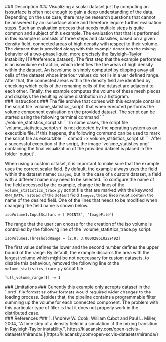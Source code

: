 <div id="description" outline_label="Description" outline_indent="0" markdown="1">
### Description ###
Visualizing a scalar dataset just by computing an isosurface is often not enough to gain a deep understanding of the data.
Depending on the use case, there may be research questions that cannot be answered by an isosurface alone and therefore require further evaluation steps.
Such an evaluation process that needs multiple steps is quite common and subject of this example.
The evaluation that that is performed in this example is consists of three steps and classifies, based on a given density field, connected areas of high density with respect to their volume.
The dataset that is provided along with this example describes the mixing behavior of a two-phase liquid, more precisely the Rayleigh–Taylor instability [1](#reference_dataset).
The first step that the example performes is an isovolume extraction, which identifies the the areas of high density within the dataset.
An isovolume is simply computed by clipping away all cells of the dataset whose interiour values do not lie in a uer defined range.
After that, the connected areas within the density field are identified by checking which cells of the remaning cells of the dataset are adjacent to each other.
Finally, the example computes the volume of these mesh pieces and displays the resulting volume distribution in a histogram.
</div>
<div id="instructions" outline_label="Instructions" outline_indent="0" markdown="1">
### Instructions ###
The file archive that comes with this example contains the script file `volume_statistics_script` that when executed performs the volume component evaluation on the provided dataset.
The script can be started using the following terminal command
```
./volume_statistics_script.sh
```
In some cases, the script file `volume_statistics_script.sh` is not detected by the operating system as an executible file.
If this happens, the following command can be used to mark the script file as executable
```
chmod +x volume_statistics_script.sh
```
After a successful execution of the script, the image `volume_statistics.png` containing the final visualization of the provided dataset is placed in the folder `output`. 

When using a custom dataset, it is important to make sure that the example uses the correct scalar field.
By default, the example always uses the field within the dataset named  `Images`, but in the case of a custom dataset, a field with a different name may need to be selected.
To configure the name of the field accessed by the example, change the lines of the `volume_statistics_trace.py` script file that are marked with the keyword `OWN_DATA`.
Instead of the default field `Images`, these lines must contain the name of the desired field.
One of the lines that needs to be modified when changing the field name is shown below.
```
isoVolume1.InputScalars = ['POINTS', 'ImageFile']
```

The range that the user can choose for the creation of the iso volume is controlled by the following line of the `volume_statistics_trace.py script.
```
isoVolume1.ThresholdRange = [2.0, 3.000028610229492]
```
The first value defines the lower and the second number defines the upper bound of the range.
By default, the example discards the area with the largest volume which might be not neccessary for custom datasets.
to disable this behaviour, removed the following line of the `volume_statistics_trace.py` script file
```
full_volume_range[1] -= 1
```
</div>
<div id="limitations" outline_label="Limitations" outline_indent="0" markdown="1">
### Limitations ###
Currently this example only accepts dataset in the `.nrrd` file format as other formats would required wider changes to the loading process.
Besides that, the pipeline contains a programmable filter summing up the volume for each connected component.
The problem with this particular type of filter is that it does not properly work in the distributed case.
</div>
<div id="references" outline_label="References" outline_indent="0" markdown="1">
### References ###
1. [<span id="reference_dataset">Andrew W. Cook, William Cabot and Paul L. Miller, 2004, "A time step of a density field in a simulation of the mixing transition in Rayleigh-Taylor instability.", https://klacansky.com/open-scivis-datasets/miranda/.</span>](https://klacansky.com/open-scivis-datasets/miranda/)
</div>